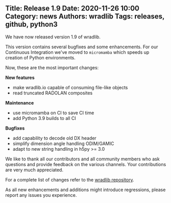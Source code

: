 Title: Release 1.9
Date: 2020-11-26 10:00
Category: news
Authors: wradlib
Tags: releases, github, python3
---

We have now released version 1.9 of wradlib.

This version contains several bugfixes and some enhancements. For our Continuous Integration we've moved to `micromamba` which speeds up creation of Python environments.

Now, these are the most important changes:

**New features**

- make wradlib.io capable of consuming file-like objects
- read truncated RADOLAN composites

**Maintenance**

- use micromamba on CI to save CI time
- add Python 3.9 builds to all CI

**Bugfixes**

- add capability to decode old DX header 
- simplify dimension angle handling ODIM/GAMIC
- adapt to new string handling in h5py >= 3.0

We like to thank all our contributors and all community members who ask questions and provide feedback on the various channels. Your contributions are very much appreciated. 

For a complete list of changes refer to the [wradlib repository](https://github.com/wradlib/wradlib/commits/master).

As all new enhancements and additions might introduce regressions, please report any issues you experience.